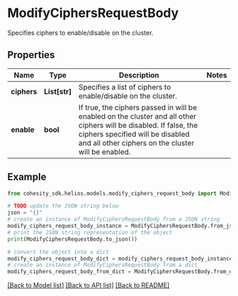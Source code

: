 # ModifyCiphersRequestBody

Specifies ciphers to enable/disable on the cluster.

## Properties

Name | Type | Description | Notes
------------ | ------------- | ------------- | -------------
**ciphers** | **List[str]** | Specifies a list of ciphers to enable/disable on the cluster. | 
**enable** | **bool** | If true, the ciphers passed in will be enabled on the cluster and all other ciphers will be disabled. If false, the ciphers specified will be disabled and all other ciphers on the cluster will be enabled. | 

## Example

```python
from cohesity_sdk.helios.models.modify_ciphers_request_body import ModifyCiphersRequestBody

# TODO update the JSON string below
json = "{}"
# create an instance of ModifyCiphersRequestBody from a JSON string
modify_ciphers_request_body_instance = ModifyCiphersRequestBody.from_json(json)
# print the JSON string representation of the object
print(ModifyCiphersRequestBody.to_json())

# convert the object into a dict
modify_ciphers_request_body_dict = modify_ciphers_request_body_instance.to_dict()
# create an instance of ModifyCiphersRequestBody from a dict
modify_ciphers_request_body_from_dict = ModifyCiphersRequestBody.from_dict(modify_ciphers_request_body_dict)
```
[[Back to Model list]](../README.md#documentation-for-models) [[Back to API list]](../README.md#documentation-for-api-endpoints) [[Back to README]](../README.md)


